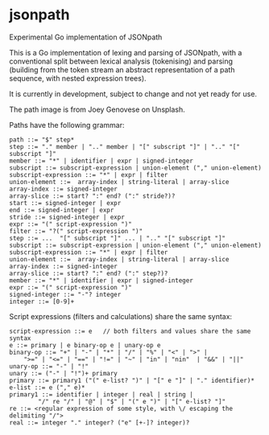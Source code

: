 # jsonpath
Experimental Go implementation of JSONpath

This is a Go implementation of lexing and parsing of JSONpath, with a conventional split between
lexical analysis (tokenising) and parsing (building from the token stream an abstract representation of a path sequence,
with nested expression trees).

It is currently in development, subject to change and not yet ready for use.

The path image is from Joey Genovese on Unsplash.

Paths have the following grammar:

	path ::= "$" step*
	step ::= "." member | ".." member | "[" subscript "]" | ".." "[" subscript "]"
	member ::= "*" | identifier | expr | signed-integer
	subscript ::= subscript-expression | union-element ("," union-element)
	subscript-expression ::= "*" | expr | filter
	union-element ::=  array-index | string-literal | array-slice
	array-index ::= signed-integer
	array-slice ::= start? ":" end? (":" stride?)?
	start ::= signed-integer | expr
	end ::= signed-integer | expr
	stride ::= signed-integer | expr
	expr ::= "(" script-expression ")"
	filter ::= "?(" script-expression ")"
	step ::= ...  "[" subscript "]" ... | ".." "[" subscript "]"
	subscript ::= subscript-expression | union-element ("," union-element)
	subscript-expression ::= "*" | expr | filter
	union-element ::=  array-index | string-literal | array-slice
	array-index ::= signed-integer
	array-slice ::= start? ":" end? (":" step?)?
	member ::= "*" | identifier | expr | signed-integer
	expr ::= "(" script-expression ")"
	signed-integer ::= "-"? integer
	integer ::= [0-9]+

Script expressions (filters and calculations) share the same syntax:

	script-expression ::= e   // both filters and values share the same syntax
	e ::= primary | e binary-op e | unary-op e
	binary-op ::= "+" | "-" | "*" | "/" | "%" | "<" | ">" |
		">=" | "<=" | "==" | "!=" | "~" | "in" | "nin"  | "&&" | "||"
	unary-op ::= "-" | "!"
	unary ::= ("-" | "!")+ primary
	primary ::= primary1 ("(" e-list? ")" | "[" e "]" | "." identifier)*
	e-list ::= e ("," e)*
	primary1 ::= identifier | integer | real | string |
			"/" re "/" | "@" | "$" | "(" e ")" | "[" e-list? "]"
	re ::= <regular expression of some style, with \/ escaping the delimiting "/">
	real ::= integer "." integer? ("e" [+-]? integer)?
